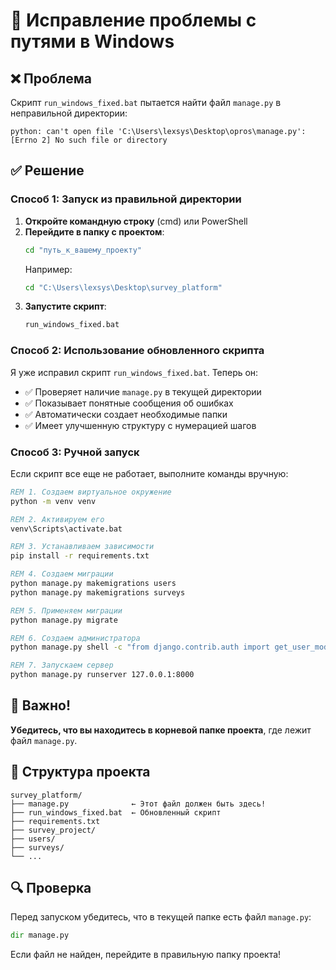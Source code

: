 # 🔧 Исправление проблемы с путями в Windows

## ❌ Проблема
Скрипт `run_windows_fixed.bat` пытается найти файл `manage.py` в неправильной директории:
```
python: can't open file 'C:\Users\lexsys\Desktop\opros\manage.py': [Errno 2] No such file or directory
```

## ✅ Решение

### Способ 1: Запуск из правильной директории
1. **Откройте командную строку** (cmd) или PowerShell
2. **Перейдите в папку с проектом**:
   ```cmd
   cd "путь_к_вашему_проекту"
   ```
   Например:
   ```cmd
   cd "C:\Users\lexsys\Desktop\survey_platform"
   ```
3. **Запустите скрипт**:
   ```cmd
   run_windows_fixed.bat
   ```

### Способ 2: Использование обновленного скрипта
Я уже исправил скрипт `run_windows_fixed.bat`. Теперь он:
- ✅ Проверяет наличие `manage.py` в текущей директории
- ✅ Показывает понятные сообщения об ошибках
- ✅ Автоматически создает необходимые папки
- ✅ Имеет улучшенную структуру с нумерацией шагов

### Способ 3: Ручной запуск
Если скрипт все еще не работает, выполните команды вручную:

```cmd
REM 1. Создаем виртуальное окружение
python -m venv venv

REM 2. Активируем его
venv\Scripts\activate.bat

REM 3. Устанавливаем зависимости
pip install -r requirements.txt

REM 4. Создаем миграции
python manage.py makemigrations users
python manage.py makemigrations surveys

REM 5. Применяем миграции
python manage.py migrate

REM 6. Создаем администратора
python manage.py shell -c "from django.contrib.auth import get_user_model; User = get_user_model(); User.objects.create_superuser('admin', 'admin@example.com', 'admin123') if not User.objects.filter(username='admin').exists() else None; user = User.objects.get(username='admin'); user.role = 'admin'; user.can_create_surveys = True; user.save()"

REM 7. Запускаем сервер
python manage.py runserver 127.0.0.1:8000
```

## 🎯 Важно!
**Убедитесь, что вы находитесь в корневой папке проекта**, где лежит файл `manage.py`.

## 📁 Структура проекта
```
survey_platform/
├── manage.py              ← Этот файл должен быть здесь!
├── run_windows_fixed.bat  ← Обновленный скрипт
├── requirements.txt
├── survey_project/
├── users/
├── surveys/
└── ...
```

## 🔍 Проверка
Перед запуском убедитесь, что в текущей папке есть файл `manage.py`:
```cmd
dir manage.py
```

Если файл не найден, перейдите в правильную папку проекта!